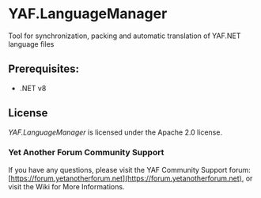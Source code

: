 # YAF.LanguageManager
Tool for synchronization, packing and automatic translation of YAF.NET language files

## Prerequisites:
* .NET v8

## License

*YAF.LanguageManager* is licensed under the Apache 2.0 license. 


### Yet Another Forum Community Support

If you have any questions, please visit the YAF Community Support forum: [https://forum.yetanotherforum.net](https://forum.yetanotherforum.net), or visit the Wiki for More Informations.
